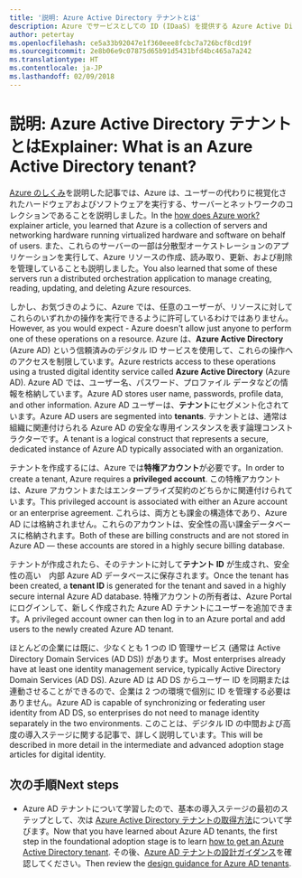 ```yaml
---
title: '説明: Azure Active Directory テナントとは'
description: Azure でサービスとしての ID (IDaaS) を提供する Azure Active Directory の内部機能について説明します。
author: petertay
ms.openlocfilehash: ce5a33b92047e1f360eee8fcbc7a726bcf8cd19f
ms.sourcegitcommit: 2e8b06e9c07875d65b91d5431bfd4bc465a7a242
ms.translationtype: HT
ms.contentlocale: ja-JP
ms.lasthandoff: 02/09/2018
---
```

# <a name="explainer-what-is-an-azure-active-directory-tenant"></a><span data-ttu-id="b2fd5-103">説明: Azure Active Directory テナントとは</span><span class="sxs-lookup"><span data-stu-id="b2fd5-103">Explainer: What is an Azure Active Directory tenant?</span></span>

<span data-ttu-id="b2fd5-104">[Azure のしくみ](azure-explainer.md)を説明した記事では、Azure は、ユーザーの代わりに視覚化されたハードウェアおよびソフトウェアを実行する、サーバーとネットワークのコレクションであることを説明しました。</span><span class="sxs-lookup"><span data-stu-id="b2fd5-104">In the [how does Azure work?](azure-explainer.md) explainer article, you learned that Azure is a collection of servers and networking hardware running virtualized hardware and software on behalf of users.</span></span> <span data-ttu-id="b2fd5-105">また、これらのサーバーの一部は分散型オーケストレーションのアプリケーションを実行して、Azure リソースの作成、読み取り、更新、および削除を管理していることも説明しました。</span><span class="sxs-lookup"><span data-stu-id="b2fd5-105">You also learned that some of these servers run a distributed orchestration application to manage creating, reading, updating, and deleting Azure resources.</span></span>

<span data-ttu-id="b2fd5-106">しかし、お気づきのように、Azure では、任意のユーザーが、リソースに対してこれらのいずれかの操作を実行できるように許可しているわけではありません。</span><span class="sxs-lookup"><span data-stu-id="b2fd5-106">However, as you would expect - Azure doesn't allow just anyone to perform one of these operations on a resource.</span></span> <span data-ttu-id="b2fd5-107">Azure は、**Azure Active Directory** (Azure AD) という信頼済みのデジタル ID サービスを使用して、これらの操作へのアクセスを制限しています。</span><span class="sxs-lookup"><span data-stu-id="b2fd5-107">Azure restricts access to these operations using a trusted digital identity service called **Azure Active Directory** (Azure AD).</span></span> <span data-ttu-id="b2fd5-108">Azure AD では、ユーザー名、パスワード、プロファイル データなどの情報を格納しています。</span><span class="sxs-lookup"><span data-stu-id="b2fd5-108">Azure AD stores user name, passwords, profile data, and other information.</span></span> <span data-ttu-id="b2fd5-109">Azure AD ユーザーは、**テナント**にセグメント化されています。</span><span class="sxs-lookup"><span data-stu-id="b2fd5-109">Azure AD users are segmented into **tenants**.</span></span> <span data-ttu-id="b2fd5-110">テナントとは、通常は組織に関連付けられる Azure AD の安全な専用インスタンスを表す論理コンストラクターです。</span><span class="sxs-lookup"><span data-stu-id="b2fd5-110">A tenant is a logical construct that represents a secure, dedicated instance of Azure AD typically associated with an organization.</span></span>

<span data-ttu-id="b2fd5-111">テナントを作成するには、Azure では**特権アカウント**が必要です。</span><span class="sxs-lookup"><span data-stu-id="b2fd5-111">In order to create a tenant, Azure requires a **privileged account**.</span></span> <span data-ttu-id="b2fd5-112">この特権アカウントは、Azure アカウントまたはエンタープライズ契約のどちらかに関連付けられています。</span><span class="sxs-lookup"><span data-stu-id="b2fd5-112">This privileged account is associated with either an Azure account or an enterprise agreement.</span></span> <span data-ttu-id="b2fd5-113">これらは、両方とも課金の構造体であり、Azure AD には格納されません。これらのアカウントは、安全性の高い課金データベースに格納されます。</span><span class="sxs-lookup"><span data-stu-id="b2fd5-113">Both of these are billing constructs and are not stored in Azure AD &mdash; these accounts are stored in a highly secure billing database.</span></span> 

<span data-ttu-id="b2fd5-114">テナントが作成されたら、そのテナントに対して**テナント ID** が生成され、安全性の高い　内部 Azure AD データベースに保存されます。</span><span class="sxs-lookup"><span data-stu-id="b2fd5-114">Once the tenant has been created, a **tenant ID** is generated for the tenant and saved in a highly secure internal Azure AD database.</span></span> <span data-ttu-id="b2fd5-115">特権アカウントの所有者は、Azure Portal にログインして、新しく作成された Azure AD テナントにユーザーを追加できます。</span><span class="sxs-lookup"><span data-stu-id="b2fd5-115">A privileged account owner can then log in to an Azure portal and add users to the newly created Azure AD tenant.</span></span> 

<span data-ttu-id="b2fd5-116">ほとんどの企業には既に、少なくとも 1 つの ID 管理サービス (通常は Active Directory Domain Services (AD DS)) があります。</span><span class="sxs-lookup"><span data-stu-id="b2fd5-116">Most enterprises already have at least one identity management service, typically Active Directory Domain Services (AD DS).</span></span> <span data-ttu-id="b2fd5-117">Azure AD は AD DS からユーザー ID を同期または連動させることができるので、企業は 2 つの環境で個別に ID を管理する必要はありません。</span><span class="sxs-lookup"><span data-stu-id="b2fd5-117">Azure AD is capable of synchronizing or federating user identity from AD DS, so enterprises do not need to manage identity separately in the two environments.</span></span> <span data-ttu-id="b2fd5-118">このことは、デジタル ID の中間および高度の導入ステージに関する記事で、詳しく説明しています。</span><span class="sxs-lookup"><span data-stu-id="b2fd5-118">This will be described in more detail in the intermediate and advanced adoption stage articles for digital identity.</span></span>

## <a name="next-steps"></a><span data-ttu-id="b2fd5-119">次の手順</span><span class="sxs-lookup"><span data-stu-id="b2fd5-119">Next steps</span></span>

* <span data-ttu-id="b2fd5-120">Azure AD テナントについて学習したので、基本の導入ステージの最初のステップとして、次は [Azure Active Directory テナントの取得方法][how-to-get-aad-tenant]について学びます。</span><span class="sxs-lookup"><span data-stu-id="b2fd5-120">Now that you have learned about Azure AD tenants, the first step in the foundational adoption stage is to learn [how to get an Azure Active Directory tenant][how-to-get-aad-tenant].</span></span> <span data-ttu-id="b2fd5-121">その後、[Azure AD テナントの設計ガイダンス](tenant.md)を確認してください。</span><span class="sxs-lookup"><span data-stu-id="b2fd5-121">Then review the [design guidance for Azure AD tenants](tenant.md).</span></span>

<!-- Links -->
[how-to-get-aad-tenant]: /azure/active-directory/develop/active-directory-howto-tenant?toc=/azure/architecture/cloud-adoption-guide/toc.json